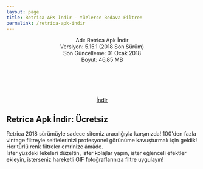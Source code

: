 ```yaml
---
layout: page
title: Retrica APK İndir - Yüzlerce Bedava Filtre!
permalink: /retrica-apk-indir
---
```


<script async src="//pagead2.googlesyndication.com/pagead/js/adsbygoogle.js"></script>
<!-- KingBaglanti -->
<ins class="adsbygoogle"
     style="display:block"
     data-ad-client="ca-pub-7942429830883405"
     data-ad-slot="4590880399"
     data-ad-format="link"></ins>
<script>
(adsbygoogle = window.adsbygoogle || []).push({});
</script>
<center>
Adı: Retrica Apk İndir<br />
Versiyon: 5.15.1 (2018 Son Sürüm)<br />
Son Güncelleme: 01 Ocak 2018<br />
Boyut: 46,85 MB<br />
<center>
<script async="" src="//pagead2.googlesyndication.com/pagead/js/adsbygoogle.js"></script>
<!-- 200 90 -->
<ins class="adsbygoogle" data-ad-client="ca-pub-7942429830883405" data-ad-slot="4977168797" style="display: inline-block; height: 90px; width: 200px;"></ins>
<script>
(adsbygoogle = window.adsbygoogle || []).push({});
</script>
</center>
<a rel="nofollow" href="https://dw3.uptodown.com/dwn/jFXCiL0IKEOA15LT4mxKYayV8i9YOawU57Z2qctwdMe2y-RZClsdT7X5-Fgbet1THV0h0gaTTxSdXwYWRCj4N3-tGW5x8YKQd4BtQcOeTWBQTCK70p6JzjcvPyHbb_XJ/mwKGuky1nvomCDY7uHCwaN_sTohFrCAQdPlJuaXBXksbSbpDCN35xNhGBdbCjlbGnoeYmNu5pYklOylisQSyd-4-Il-VzVnXV3PfdWzX2Ddo3ksNT955dTjGT--Zirv4/318TTYm_7D0983-xb1SF7pAT3puXiR_veLq5J5FXuGc8l9ldZEgUWafMmHnlgpq0Xv4-sPKLRCIT-s3op9vJwb-uA9Ey_2pE1IyAcB1bEwBabKwQfe7cw6tDQZWI-adZ/Rxsa4vPMt3mBGV0fqQbbjHGB6oMI1DYg6dsbqwcdvcE=/retrica-5-10-1.apk" target="_blank">İndir</a>
<script async src="//pagead2.googlesyndication.com/pagead/js/adsbygoogle.js"></script>
<!-- Esneking -->
<ins class="adsbygoogle"
     style="display:block"
     data-ad-client="ca-pub-7942429830883405"
     data-ad-slot="4659442398"
     data-ad-format="auto"></ins>
<script>
(adsbygoogle = window.adsbygoogle || []).push({});
</script>
</center>
<h2>Retrica Apk İndir: Ücretsiz</h2>
Retrica 2018 sürümüyle sadece sitemiz aracılığıyla karşınızda! 100'den fazla vintage filtreyle selfielerinizi profesyonel görünüme kavuşturmak için geldik! Her türlü renk filtreler emrinize âmâde.
<script async src="//pagead2.googlesyndication.com/pagead/js/adsbygoogle.js"></script>
<!-- KingBaglanti -->
<ins class="adsbygoogle"
     style="display:block"
     data-ad-client="ca-pub-7942429830883405"
     data-ad-slot="4590880399"
     data-ad-format="link"></ins>
<script>
(adsbygoogle = window.adsbygoogle || []).push({});
</script>
İster yüzdeki lekeleri düzeltin, ister kolajlar yapın, ister eğlenceli efektler ekleyin, isterseniz hareketli GIF fotoğraflarınıza filtre uygulayın!
